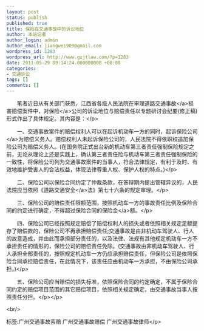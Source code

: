 ```yaml
---
layout: post
status: publish
published: true
title: 保险在交通事故中的诉讼地位
author: 本站记者
author_login: admin
author_email: jiangwei909@gmail.com
wordpress_id: 1283
wordpress_url: http://www.gzjtlaw.com/?p=1283
date: 2011-05-29 09:14:24.000000000 +08:00
categories:
- 交通诉讼
tags: []
comments: []
---
```

<p><p>　　笔者近日从有关部门获悉，江西省各级人民法院在审理道路<a>交通事故<&#47;a>损害赔偿案件中，对<a>保险<&#47;a>公司的诉讼地位与赔偿责任以专题研讨会纪要(修正稿)形式作出了具体规定。其内容是：<&#47;p><p>　　一、交通事故案件的赔偿权利人可以在起诉机动车一方的同时，起诉<a>保险公司<&#47;a>为赔偿义务人。赔偿权利人未起诉保险公司的，人民法院不得依职权追加保险公司为赔偿义务人。(在国务院正式出台新的机动车第三者责任强制保险规定之前，无论从理论上还是实践上，确认第三者责任险与机动车第三者责任强制保险的一致性，将保险公司列为交通事故案件的当事人，符合法律规定，有利于及时、有效地维护受害人的合法权益，体现法律尊重人权、保护人权的特点。)<&#47;p><p>　　二、保险公司以保险合同约定了仲裁条款，在答辩期内提出管辖异议的，人民法院应当依照《<a>道路交通安全<&#47;a>法》第七十六条的规定审理。<&#47;p><p>　　三、保险公司的赔偿责任限额范围，按照机动车一方的事故责任比例及保险合同的约定进行确定，不得超过保险合同的<a>保险金<&#47;a>额。<&#47;p><p>　　四、保险公司已经按照规定赔偿了赔偿权利人的损失或者依照相关规定足额提存了赔偿款的，保险公司不再承担赔偿责任;交通事故是由非机动车驾驶人、行人的故意造成，并由此而承担部分责任的，以及法律、法规有其他规定机动车一方不承担责任的情形的，保险公司的赔偿责任免除。(交通事故由非机动车驾驶人、行人承担全部责任的，按照规定机动车一方仍应承担赔偿责任，但保险公司是依照保险合同承担赔偿责任，在此情况下，该责任应由机动车一方承担，不由保险公司承担。)<&#47;p><p>　　五、保险公司应当赔偿的损失标准，依照保险合同的约定确定，不属于保险合同约定的赔偿项目范围的其它赔偿项目，依照相关规定确定，由交通事故当事人按照责任分担。<&#47;p><&#47;p><br&#47;><p>标签:广州交通事故索赔 广州交通事故赔偿 广州交通事故律师<&#47;p>
